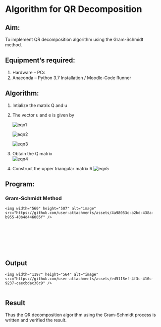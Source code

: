 # Algorithm for QR Decomposition
## Aim:
To implement QR decomposition algorithm using the Gram-Schmidt method.
## Equipment’s required:
1.	Hardware – PCs
2.	Anaconda – Python 3.7 Installation / Moodle-Code Runner
## Algorithm:
1.	Intialize the matrix Q and u
2.	The vector u and e is given by

    ![eqn1](./ex4.jpg)

    ![eqn2](./ex6.jpg)

    ![eqn3](./ex3.jpg)

3.	Obtain the Q matrix   
    ![eqn4](./ex1.jpg)
4.	Construct the upper triangular matrix R
    ![eqn5](./ex2.jpg)



## Program:
### Gram-Schmidt Method
```
<img width="560" height="507" alt="image" src="https://github.com/user-attachments/assets/4a98053c-a2bd-438a-b955-40b4d446005f" />








```

## Output
```
<img width="1197" height="564" alt="image" src="https://github.com/user-attachments/assets/ed5118ef-4f3c-410c-9237-caecbdac36c9" />


```

## Result
Thus the QR decomposition algorithm using the Gram-Schmidt process is written and verified the result.
